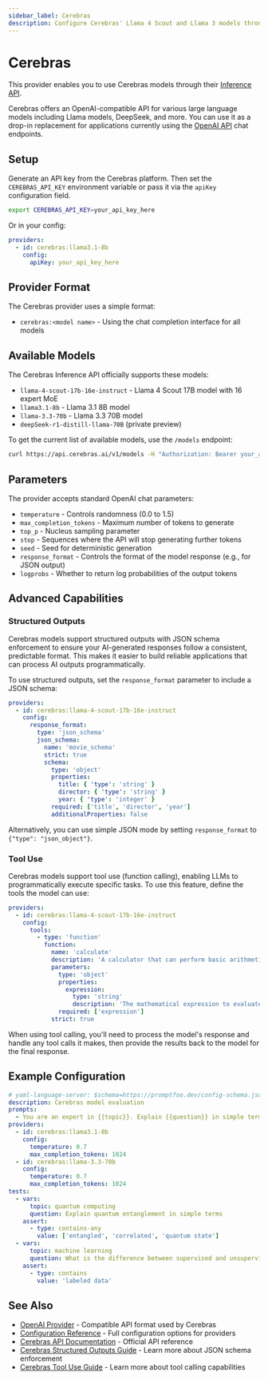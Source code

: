 ```yaml
---
sidebar_label: Cerebras
description: Configure Cerebras' Llama 4 Scout and Llama 3 models through their OpenAI-compatible API for enterprise-grade inference with advanced MoE architecture support
---
```


# Cerebras

This provider enables you to use Cerebras models through their [Inference API](https://docs.cerebras.ai).

Cerebras offers an OpenAI-compatible API for various large language models including Llama models, DeepSeek, and more. You can use it as a drop-in replacement for applications currently using the [OpenAI API](/docs/providers/openai/) chat endpoints.

## Setup

Generate an API key from the Cerebras platform. Then set the `CEREBRAS_API_KEY` environment variable or pass it via the `apiKey` configuration field.

```bash
export CEREBRAS_API_KEY=your_api_key_here
```

Or in your config:

```yaml
providers:
  - id: cerebras:llama3.1-8b
    config:
      apiKey: your_api_key_here
```

## Provider Format

The Cerebras provider uses a simple format:

- `cerebras:<model name>` - Using the chat completion interface for all models

## Available Models

The Cerebras Inference API officially supports these models:

- `llama-4-scout-17b-16e-instruct` - Llama 4 Scout 17B model with 16 expert MoE
- `llama3.1-8b` - Llama 3.1 8B model
- `llama-3.3-70b` - Llama 3.3 70B model
- `deepSeek-r1-distill-llama-70B` (private preview)

To get the current list of available models, use the `/models` endpoint:

```bash
curl https://api.cerebras.ai/v1/models -H "Authorization: Bearer your_api_key_here"
```

## Parameters

The provider accepts standard OpenAI chat parameters:

- `temperature` - Controls randomness (0.0 to 1.5)
- `max_completion_tokens` - Maximum number of tokens to generate
- `top_p` - Nucleus sampling parameter
- `stop` - Sequences where the API will stop generating further tokens
- `seed` - Seed for deterministic generation
- `response_format` - Controls the format of the model response (e.g., for JSON output)
- `logprobs` - Whether to return log probabilities of the output tokens

## Advanced Capabilities

### Structured Outputs

Cerebras models support structured outputs with JSON schema enforcement to ensure your AI-generated responses follow a consistent, predictable format. This makes it easier to build reliable applications that can process AI outputs programmatically.

To use structured outputs, set the `response_format` parameter to include a JSON schema:

```yaml
providers:
  - id: cerebras:llama-4-scout-17b-16e-instruct
    config:
      response_format:
        type: 'json_schema'
        json_schema:
          name: 'movie_schema'
          strict: true
          schema:
            type: 'object'
            properties:
              title: { 'type': 'string' }
              director: { 'type': 'string' }
              year: { 'type': 'integer' }
            required: ['title', 'director', 'year']
            additionalProperties: false
```

Alternatively, you can use simple JSON mode by setting `response_format` to `{"type": "json_object"}`.

### Tool Use

Cerebras models support tool use (function calling), enabling LLMs to programmatically execute specific tasks. To use this feature, define the tools the model can use:

```yaml
providers:
  - id: cerebras:llama-4-scout-17b-16e-instruct
    config:
      tools:
        - type: 'function'
          function:
            name: 'calculate'
            description: 'A calculator that can perform basic arithmetic operations'
            parameters:
              type: 'object'
              properties:
                expression:
                  type: 'string'
                  description: 'The mathematical expression to evaluate'
              required: ['expression']
            strict: true
```

When using tool calling, you'll need to process the model's response and handle any tool calls it makes, then provide the results back to the model for the final response.

## Example Configuration

```yaml
# yaml-language-server: $schema=https://promptfoo.dev/config-schema.json
description: Cerebras model evaluation
prompts:
  - You are an expert in {{topic}}. Explain {{question}} in simple terms.
providers:
  - id: cerebras:llama3.1-8b
    config:
      temperature: 0.7
      max_completion_tokens: 1024
  - id: cerebras:llama-3.3-70b
    config:
      temperature: 0.7
      max_completion_tokens: 1024
tests:
  - vars:
      topic: quantum computing
      question: Explain quantum entanglement in simple terms
    assert:
      - type: contains-any
        value: ['entangled', 'correlated', 'quantum state']
  - vars:
      topic: machine learning
      question: What is the difference between supervised and unsupervised learning?
    assert:
      - type: contains
        value: 'labeled data'
```

## See Also

- [OpenAI Provider](/docs/providers/openai) - Compatible API format used by Cerebras
- [Configuration Reference](/docs/configuration/reference.md) - Full configuration options for providers
- [Cerebras API Documentation](https://docs.cerebras.ai) - Official API reference
- [Cerebras Structured Outputs Guide](https://docs.cerebras.ai/capabilities/structured-outputs/) - Learn more about JSON schema enforcement
- [Cerebras Tool Use Guide](https://docs.cerebras.ai/capabilities/tool-use/) - Learn more about tool calling capabilities
